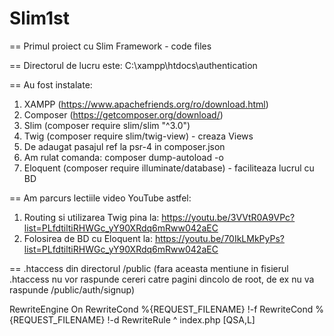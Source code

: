 # Slim1st

==
Primul proiect cu Slim Framework - code files

==
Directorul de lucru este: C:\xampp\htdocs\authentication

==
Au fost instalate:
  1. XAMPP (https://www.apachefriends.org/ro/download.html)
  2. Composer (https://getcomposer.org/download/)
  3. Slim (composer require slim/slim "^3.0")
  4. Twig (composer require slim/twig-view) - creaza Views
  5. De adaugat pasajul ref la psr-4 in composer.json 
  6. Am rulat comanda: composer dump-autoload -o
  7. Eloquent (composer require illuminate/database) - faciliteaza lucrul cu BD
  
==
Am parcurs lectiile video YouTube astfel:
  1. Routing si utilizarea Twig pina la: https://youtu.be/3VVtR0A9VPc?list=PLfdtiltiRHWGc_yY90XRdq6mRww042aEC
  2. Folosirea de BD cu Eloquent la:    https://youtu.be/70IkLMkPyPs?list=PLfdtiltiRHWGc_yY90XRdq6mRww042aEC

==
.htaccess din directorul /public
(fara aceasta mentiune in fisierul .htaccess nu vor raspunde cereri catre pagini dincolo de root, de ex nu va raspunde /public/auth/signup)

  RewriteEngine On
  RewriteCond %{REQUEST_FILENAME} !-f
  RewriteCond %{REQUEST_FILENAME} !-d
  RewriteRule ^ index.php [QSA,L]
 
